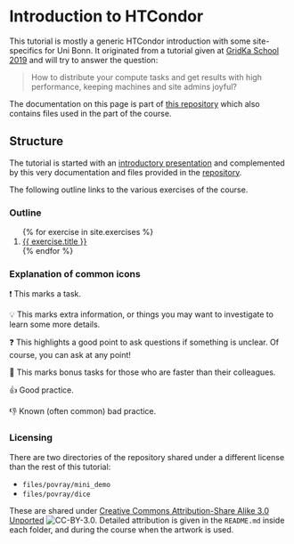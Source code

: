 # Introduction to HTCondor

This tutorial is mostly a generic HTCondor introduction with some site-specifics for Uni Bonn. It originated from a tutorial given at [GridKa School 2019](https://indico.scc.kit.edu/event/460/contributions/5480/) and will try to answer the question:

> How to distribute your compute tasks and get results with high performance, keeping machines and site admins joyful?

The documentation on this page is part of [this repository]({{site.github.repository_url}}) which also contains files used in the part of the course.

## Structure

The tutorial is started with an [introductory presentation](presentation/presentation.pdf) and complemented by this very documentation and files provided in the [repository]({{site.github.repository_url}}).

The following outline links to the various exercises of the course.

### Outline

<ol>
{% for exercise in site.exercises %}
  <li><a href="{{ site.baseurl }}{{ exercise.url }}">{{ exercise.title }}</a></li>
{% endfor %}
</ol>

### Explanation of common icons

:exclamation: This marks a task.

:bulb: This marks extra information, or things you may want to investigate to learn some more details.

:question: This highlights a good point to ask questions if something is unclear. Of course, you can ask at any point!

:leopard: This marks bonus tasks for those who are faster than their colleagues.

:+1: Good practice.

:-1: Known (often common) bad practice.


### Licensing

There are two directories of the repository shared under a different license than the rest of this tutorial:

- `files/povray/mini_demo`
- `files/povray/dice`

These are shared under [Creative Commons Attribution-Share Alike 3.0 Unported](http://creativecommons.org/licenses/by/3.0/) ![CC-BY-3.0](https://creativecommons.org/images/public/somerights20.gif).
Detailed attribution is given in the `README.md` inside each folder, and during the course when the artwork is used.
